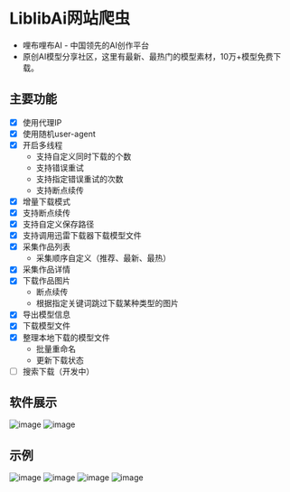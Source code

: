
# LiblibAi网站爬虫
* 哩布哩布AI - 中国领先的AI创作平台
* 原创AI模型分享社区，这里有最新、最热门的模型素材，10万+模型免费下载。

## 主要功能
- [x] 使用代理IP
- [x] 使用随机user-agent
- [x] 开启多线程
  * 支持自定义同时下载的个数
  * 支持错误重试
  * 支持指定错误重试的次数
  * 支持断点续传
- [x] 增量下载模式
- [x] 支持断点续传
- [x] 支持自定义保存路径
- [x] 支持调用迅雷下载器下载模型文件
- [x] 采集作品列表
  * 采集顺序自定义（推荐、最新、最热）
- [x] 采集作品详情
- [x] 下载作品图片 
  * 断点续传
  * 根据指定关键词跳过下载某种类型的图片
- [x] 导出模型信息
- [x] 下载模型文件
- [x] 整理本地下载的模型文件
  * 批量重命名
  * 更新下载状态
- [ ] 搜索下载（开发中）
## 软件展示
![image](https://github.com/NeptuneKai/Liblib-spider/assets/103396403/c28f0b5a-3a0c-4b8f-a658-d2b95b38b214)
![image](https://github.com/NeptuneKai/Liblib-spider/assets/103396403/7be576d6-170f-4264-b7c7-3358e124980a)

## 示例
![image](https://github.com/NeptuneKai/Liblib-spider/assets/103396403/74b524ef-b4c8-47f4-ba87-875fbe6764f9)
![image](https://github.com/NeptuneKai/Liblib-spider/assets/103396403/45fa5150-a71c-4191-b4cb-e62d8dc590e5)
![image](https://github.com/NeptuneKai/Liblib-spider/assets/103396403/71712c91-8f66-4896-a912-23931929b874)
![image](https://github.com/NeptuneKai/Liblib-spider/assets/103396403/93b2eaeb-59a5-4215-a655-b4a6d4fc4a8f)



